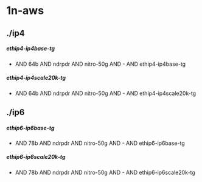 # 1n-aws
## ./ip4
##### ethip4-ip4base-tg
- AND 64b AND ndrpdr AND nitro-50g AND - AND ethip4-ip4base-tg
##### ethip4-ip4scale20k-tg
- AND 64b AND ndrpdr AND nitro-50g AND - AND ethip4-ip4scale20k-tg
## ./ip6
##### ethip6-ip6base-tg
- AND 78b AND ndrpdr AND nitro-50g AND - AND ethip6-ip6base-tg
##### ethip6-ip6scale20k-tg
- AND 78b AND ndrpdr AND nitro-50g AND - AND ethip6-ip6scale20k-tg